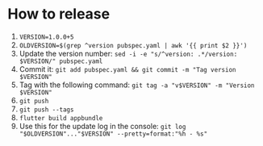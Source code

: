 # How to release

1. ```VERSION=1.0.0+5```
1. ```OLDVERSION=$(grep ^version pubspec.yaml | awk '{{ print $2 }}')```
1. Update the version number: ```sed -i -e "s/^version: .*/version: $VERSION/" pubspec.yaml```
1. Commit it: ```git add pubspec.yaml && git commit -m "Tag version $VERSION"```
1. Tag with the following command: ```git tag -a "v$VERSION" -m "Version $VERSION"```
1. ```git push```
1. ```git push --tags```
1. ```flutter build appbundle```
1. Use this for the update log in the console: ```git log "$OLDVERSION"..."$VERSION" --pretty=format:"%h - %s"```